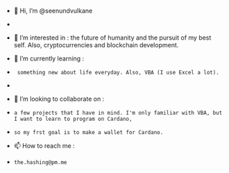 - 👋 Hi, I’m @seenundvulkane
- 
- 👀 I’m interested in :
      the future of humanity and the pursuit of my best self. Also, cryptocurrencies and blockchain development.
      
- 🌱 I’m currently learning :
-      something new about life everyday. Also, VBA (I use Excel a lot).
-      
- 💞️ I’m looking to collaborate on :
-     a few projects that I have in mind. I'm only familiar with VBA, but I want to learn to program on Cardano,
-     so my frst goal is to make a wallet for Cardano. 

- 📫 How to reach me :
-     the.hashing@pm.me

<!---
seenundvulkane/seenundvulkane is a ✨ special ✨ repository because its `README.md` (this file) appears on your GitHub profile.
You can click the Preview link to take a look at your changes.
--->
